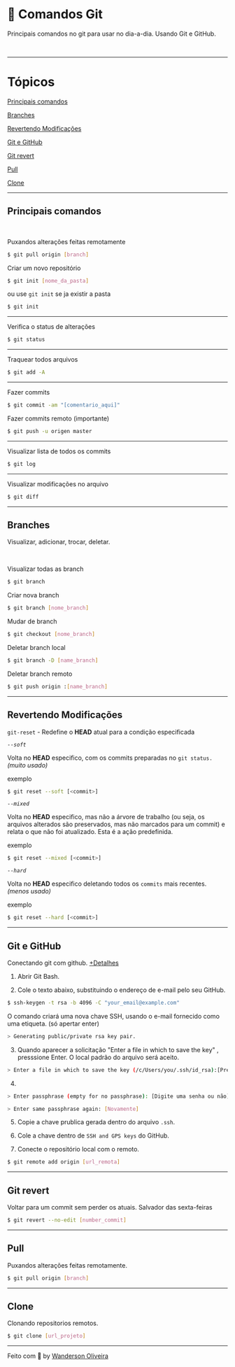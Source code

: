 
# 📝 Comandos Git
Principais comandos no git para usar no dia-a-dia. Usando Git e GitHub.

<br>

---

# Tópicos

[Principais comandos](#principais-comandos)

[Branches](#branches)

[Revertendo Modificações](#revertendo-modificacoes)

[Git e GitHub](#git-e-github)

[Git revert](#git-revert)

[Pull](#pull)

[Clone](#clone)


---

## Principais comandos

<br>

Puxandos alterações feitas remotamente
```bash
$ git pull origin [branch]
```

Criar um novo repositório
```bash
$ git init [nome_da_pasta]
```
ou use  `git init`  se ja existir a pasta

```bash
$ git init
```
 
 ---

 Verifica o status de alterações
 ```bash
$ git status
```

---

 Traquear todos arquivos
 ```bash
$ git add -A
```

---

 Fazer commits
```bash
$ git commit -am "[comentario_aqui]"
```

 Fazer commits remoto (importante)
```bash
$ git push -u origen master
```
---

Visualizar lista de todos os commits
```bash
$ git log
```

---

Visualizar modificações no arquivo
```bash
$ git diff
```

---


## Branches
Visualizar, adicionar, trocar, deletar.

<br>

Visualizar todas as branch
```bash
$ git branch
```

Criar nova branch
```bash
$ git branch [nome_branch]
```

Mudar de branch
```bash
$ git checkout [nome_branch]
```

Deletar branch local
```bash
$ git branch -D [name_branch]
```

Deletar branch remoto
```bash
$ git push origin :[name_branch]
```

---

## Revertendo Modificações
`git-reset` - Redefine o __HEAD__ atual para a condição especificada

 _`--soft`_

 Volta no __HEAD__ especifico, com os commits preparadas no `git status.` _(muito usado)_

exemplo
```bash
$ git reset --soft [<commit>]
```

 _`--mixed`_

 Volta no __HEAD__ especifico, mas não a árvore de trabalho (ou seja, os arquivos alterados são preservados, mas não marcados para um commit) e relata o que não foi atualizado. Esta é a ação predefinida.

exemplo
```bash
$ git reset --mixed [<commit>]
```

 _`--hard`_

 Volta no __HEAD__ especifico deletando todos os `commits` mais recentes. _(menos usado)_

exemplo
```bash
$ git reset --hard [<commit>]
```

---

## Git e GitHub
Conectando git com github. [+Detalhes](https://docs.github.com/pt/free-pro-team@latest/github/authenticating-to-github/generating-a-new-ssh-key-and-adding-it-to-the-ssh-agent)

1. Abrir Git Bash.

2. Cole o texto abaixo, substituindo o endereço de e-mail pelo seu GitHub.
```bash
$ ssh-keygen -t rsa -b 4096 -C "your_email@example.com"
```

 O comando criará uma nova chave SSH, usando o e-mail fornecido como uma etiqueta. (só apertar enter)
```bash
> Generating public/private rsa key pair.
```

3. Quando aparecer a solicitação "Enter a file in which to save the key" , presssione Enter. O local padrão do arquivo será aceito.

```bash
> Enter a file in which to save the key (/c/Users/you/.ssh/id_rsa):[Press enter]com"
```

4.
```bash
> Enter passphrase (empty for no passphrase): [Digite uma senha ou não]
```
```bash
> Enter same passphrase again: [Novamente]
```

5. Copie a chave prublica gerada dentro do arquivo `.ssh`.

6. Cole a chave dentro de `SSH and GPS keys` do GitHub. 

7. Conecte o repositório local com o remoto.
```bash
$ git remote add origin [url_remota]
```

---

## Git revert
Voltar para um commit sem perder os atuais. Salvador das sexta-feiras

```bash
$ git revert --no-edit [number_commit]
```

---

## Pull
Puxandos alterações feitas remotamente.

```bash
$ git pull origin [branch]
```

---

## Clone
Clonando repositorios remotos.

```bash
$ git clone [url_projeto]
```

---


Feito com :purple_heart: by [Wanderson Oliveira](https://github.com/wanderson1873)